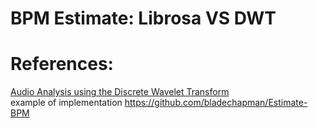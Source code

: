 # BPM Estimate: Librosa VS DWT

# References:
[Audio Analysis using the Discrete Wavelet Transform](http://soundlab.cs.princeton.edu/publications/2001_amta_aadwt.pdf)<br>
example of implementation https://github.com/bladechapman/Estimate-BPM
